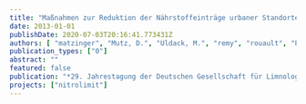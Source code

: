 ```yaml
---
title: "Maßnahmen zur Reduktion der Nährstoffeinträge urbaner Standorte"
date: 2013-01-01
publishDate: 2020-07-03T20:16:41.773431Z
authors: [ "matzinger", "Mutz, D.", "Uldack, M.", "remy", "rouault", "Pawlowsky-Reusing, E.", "GnirÃŸ, R.", "Lemm, K.", "BartholomÃ¤us, C.", "Draht, K.", "Keller, S." ]
publication_types: ["0"]
abstract: ""
featured: false
publication: "*29. Jahrestagung der Deutschen Gesellschaft für Limnologie e.V. (DGL)*"
projects: ["nitrolimit"]
---
```


